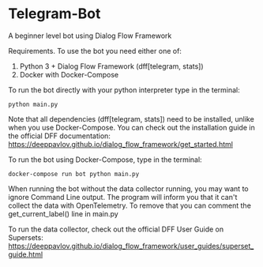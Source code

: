 # Telegram-Bot
A beginner level bot using Dialog Flow Framework

Requirements. 
To use the bot you need either one of: 
1. Python 3 + Dialog Flow Framework (dff[telegram, stats])
2. Docker with Docker-Compose

To run the bot directly with your python interpreter type in the terminal:
```commandline
python main.py
```
Note that all dependencies (dff[telegram, stats]) need to be installed, unlike when you use Docker-Compose.
You can check out the installation guide in the official DFF documentation:
https://deeppavlov.github.io/dialog_flow_framework/get_started.html

To run the bot using Docker-Compose, type in the terminal:
```commandline
docker-compose run bot python main.py
```
When running the bot without the data collector running, you may want to ignore Command Line output.
The program will inform you that it can't collect the data with OpenTelemetry. To remove that you can comment the get_current_label() line in main.py

To run the data collector, check out the official DFF User Guide on Supersets:
https://deeppavlov.github.io/dialog_flow_framework/user_guides/superset_guide.html
